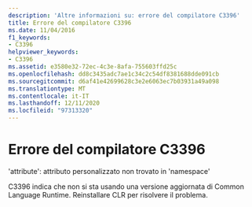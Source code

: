 ```yaml
---
description: 'Altre informazioni su: errore del compilatore C3396'
title: Errore del compilatore C3396
ms.date: 11/04/2016
f1_keywords:
- C3396
helpviewer_keywords:
- C3396
ms.assetid: e3580e32-72ec-4c3e-8afa-755603ffd25c
ms.openlocfilehash: dd8c3435adc7ae1c34c2c54df8381688dde091cb
ms.sourcegitcommit: d6af41e42699628c3e2e6063ec7b03931a49a098
ms.translationtype: MT
ms.contentlocale: it-IT
ms.lasthandoff: 12/11/2020
ms.locfileid: "97313320"
---
```

# <a name="compiler-error-c3396"></a>Errore del compilatore C3396

'attribute': attributo personalizzato non trovato in 'namespace'

C3396 indica che non si sta usando una versione aggiornata di Common Language Runtime.  Reinstallare CLR per risolvere il problema.
